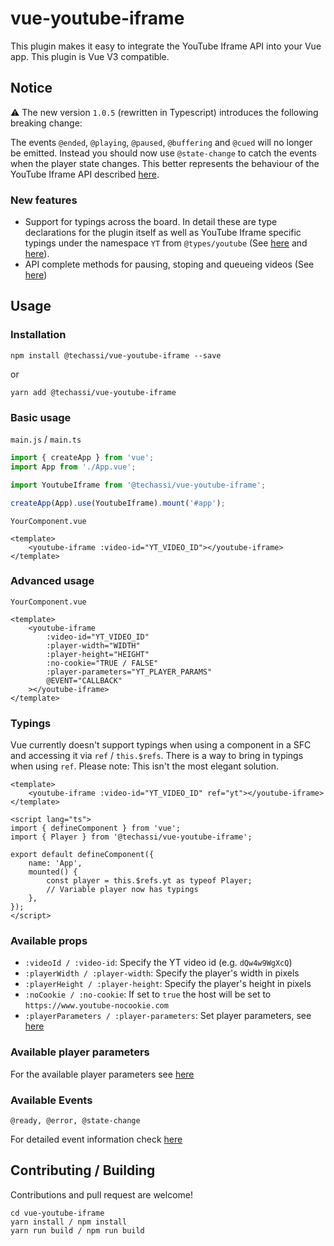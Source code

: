 # vue-youtube-iframe

This plugin makes it easy to integrate the YouTube Iframe API into your Vue app. This plugin is Vue V3 compatible.

## Notice

⚠️ The new version `1.0.5` (rewritten in Typescript) introduces the following breaking change:

The events `@ended`, `@playing`, `@paused`, `@buffering` and `@cued` will no longer be emitted. Instead you should now
use `@state-change` to catch the events when the player state changes. This better represents the behaviour of the
YouTube Iframe API described [here](https://developers.google.com/youtube/iframe_api_reference#Events).

### New features

-   Support for typings across the board. In detail these are type declarations for the plugin itself as well as YouTube
    Iframe specific typings under the namespace `YT` from `@types/youtube` (See
    [here](https://www.npmjs.com/package/@types/youtube) and
    [here](https://github.com/DefinitelyTyped/DefinitelyTyped/tree/master/types/youtube)).
-   API complete methods for pausing, stoping and queueing videos (See
    [here](https://developers.google.com/youtube/iframe_api_reference#Functions))

## Usage

### Installation

```shell
npm install @techassi/vue-youtube-iframe --save
```

or

```shell
yarn add @techassi/vue-youtube-iframe
```

### Basic usage

`main.js` / `main.ts`

```js
import { createApp } from 'vue';
import App from './App.vue';

import YoutubeIframe from '@techassi/vue-youtube-iframe';

createApp(App).use(YoutubeIframe).mount('#app');
```

`YourComponent.vue`

```vue
<template>
    <youtube-iframe :video-id="YT_VIDEO_ID"></youtube-iframe>
</template>
```

### Advanced usage

`YourComponent.vue`

```vue
<template>
    <youtube-iframe
        :video-id="YT_VIDEO_ID"
        :player-width="WIDTH"
        :player-height="HEIGHT"
        :no-cookie="TRUE / FALSE"
        :player-parameters="YT_PLAYER_PARAMS"
        @EVENT="CALLBACK"
    ></youtube-iframe>
</template>
```

### Typings

Vue currently doesn't support typings when using a component in a SFC and accessing it via `ref` / `this.$refs`. There
is a way to bring in typings when using `ref`. Please note: This isn't the most elegant solution.

```vue
<template>
    <youtube-iframe :video-id="YT_VIDEO_ID" ref="yt"></youtube-iframe>
</template>

<script lang="ts">
import { defineComponent } from 'vue';
import { Player } from '@techassi/vue-youtube-iframe';

export default defineComponent({
    name: 'App',
    mounted() {
        const player = this.$refs.yt as typeof Player;
        // Variable player now has typings
    },
});
</script>
```

### Available props

-   `:videoId / :video-id`: Specify the YT video id (e.g. `dQw4w9WgXcQ`)
-   `:playerWidth / :player-width`: Specify the player's width in pixels
-   `:playerHeight / :player-height`: Specify the player's height in pixels
-   `:noCookie / :no-cookie`: If set to `true` the host will be set to `https://www.youtube-nocookie.com`
-   `:playerParameters / :player-parameters`: Set player parameters, see [here](#available-player-parameters)

### Available player parameters

For the available player parameters see [here](https://developers.google.com/youtube/player_parameters#Parameters)

### Available Events

```
@ready, @error, @state-change
```

For detailed event information check [here](https://developers.google.com/youtube/iframe_api_reference#Events)

## Contributing / Building

Contributions and pull request are welcome!

```shell
cd vue-youtube-iframe
yarn install / npm install
yarn run build / npm run build
```
